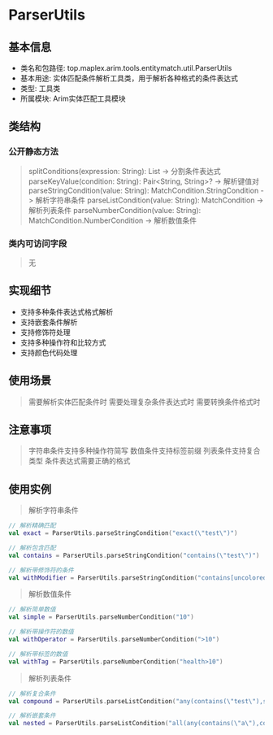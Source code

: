 # ParserUtils

## 基本信息
- 类名和包路径: top.maplex.arim.tools.entitymatch.util.ParserUtils
- 基本用途: 实体匹配条件解析工具类，用于解析各种格式的条件表达式
- 类型: 工具类
- 所属模块: Arim实体匹配工具模块

## 类结构
### 公开静态方法
> splitConditions(expression: String): List<String> -> 分割条件表达式
> parseKeyValue(condition: String): Pair<String, String>? -> 解析键值对
> parseStringCondition(value: String): MatchCondition.StringCondition -> 解析字符串条件
> parseListCondition(value: String): MatchCondition -> 解析列表条件
> parseNumberCondition(value: String): MatchCondition.NumberCondition -> 解析数值条件

### 类内可访问字段
> 无

## 实现细节
- 支持多种条件表达式格式解析
- 支持嵌套条件解析
- 支持修饰符处理
- 支持多种操作符和比较方式
- 支持颜色代码处理

## 使用场景
> 需要解析实体匹配条件时
> 需要处理复杂条件表达式时
> 需要转换条件格式时

## 注意事项
> 字符串条件支持多种操作符简写
> 数值条件支持标签前缀
> 列表条件支持复合类型
> 条件表达式需要正确的格式

## 使用实例
> 解析字符串条件
```kotlin
// 解析精确匹配
val exact = ParserUtils.parseStringCondition("exact(\"test\")")

// 解析包含匹配
val contains = ParserUtils.parseStringCondition("contains(\"test\")")

// 解析带修饰符的条件
val withModifier = ParserUtils.parseStringCondition("contains[uncolored](\"test\")")
```

> 解析数值条件
```kotlin
// 解析简单数值
val simple = ParserUtils.parseNumberCondition("10")

// 解析带操作符的数值
val withOperator = ParserUtils.parseNumberCondition(">10")

// 解析带标签的数值
val withTag = ParserUtils.parseNumberCondition("health>10")
```

> 解析列表条件
```kotlin
// 解析复合条件
val compound = ParserUtils.parseListCondition("any(contains(\"test\"),startsWith(\"a\"))")

// 解析嵌套条件
val nested = ParserUtils.parseListCondition("all(any(contains(\"a\"),contains(\"b\")),startsWith(\"c\"))")
```